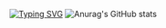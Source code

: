<a href="https://git.io/typing-svg"><img src="https://readme-typing-svg.demolab.com?font=Fira+Code&size=27&duration=1200&pause=500&color=F79385&background=FFF5F100&multiline=true&width=520&height=120&lines=patience;is;key+in+life;" alt="Typing SVG" /></a>
![Anurag's GitHub stats](https://github-readme-stats.vercel.app/api?username=HOWILLMAKEIT)


